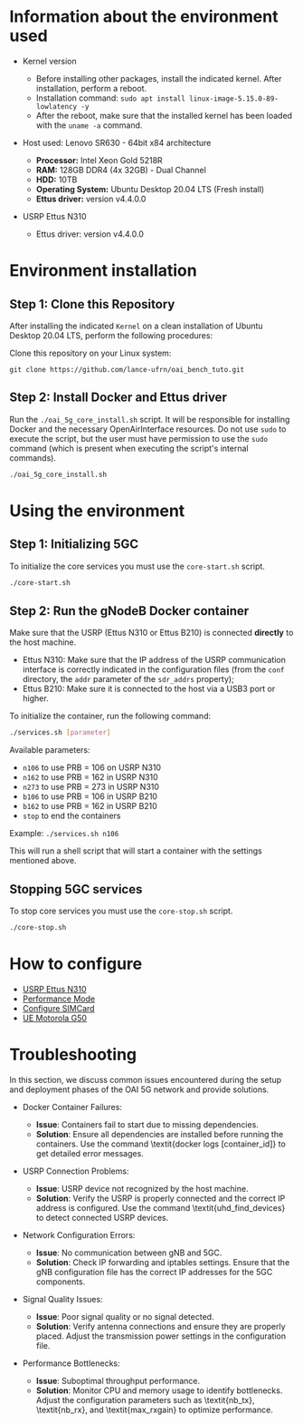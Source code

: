 # Information about the environment used

* Kernel version
  * Before installing other packages, install the indicated kernel. After installation, perform a reboot.
  * Installation command: `sudo apt install linux-image-5.15.0-89-lowlatency -y`
  * After the reboot, make sure that the installed kernel has been loaded with the `uname -a` command.

* Host used: Lenovo SR630 - 64bit x84 architecture
  * **Processor:** Intel Xeon Gold 5218R
  * **RAM:** 128GB DDR4 (4x 32GB) - Dual Channel
  * **HDD:** 10TB
  * **Operating System:** Ubuntu Desktop 20.04 LTS (Fresh install)
  * **Ettus driver:** version v4.4.0.0

* USRP Ettus N310
  * Ettus driver: version v4.4.0.0

# Environment installation
## Step 1: Clone this Repository
After installing the indicated `Kernel` on a clean installation of Ubuntu Desktop 20.04 LTS, perform the following procedures:

Clone this repository on your Linux system:
```
git clone https://github.com/lance-ufrn/oai_bench_tuto.git
```

## Step 2: Install Docker and Ettus driver
Run the `./oai_5g_core_install.sh` script. It will be responsible for installing Docker and the necessary OpenAirInterface resources. Do not use `sudo` to execute the script, but the user must have permission to use the `sudo` command (which is present when executing the script's internal commands).

```bash
./oai_5g_core_install.sh
```


# Using the environment
## Step 1: Initializing 5GC
To initialize the core services you must use the `core-start.sh` script.

```bash
./core-start.sh
```

## Step 2: Run the gNodeB Docker container
Make sure that the USRP (Ettus N310 or Ettus B210) is connected **directly** to the host machine.
* Ettus N310: Make sure that the IP address of the USRP communication interface is correctly indicated in the configuration files (from the `conf` directory, the `addr` parameter of the `sdr_addrs` property);
* Ettus B210: Make sure it is connected to the host via a USB3 port or higher.

To initialize the container, run the following command:
```bash
./services.sh [parameter]
```

Available parameters:
- `n106` to use PRB = 106 on USRP N310
- `n162` to use PRB = 162 in USRP N310
- `n273` to use PRB = 273 in USRP N310
- `b106` to use PRB = 106 in USRP B210
- `b162` to use PRB = 162 in USRP B210
- `stop` to end the containers

Example: `./services.sh n106`

This will run a shell script that will start a container with the settings mentioned above.


## Stopping 5GC services
To stop core services you must use the `core-stop.sh` script.

```bash
./core-stop.sh
```

# How to configure
* [USRP Ettus N310](docs/conf-n310/README-usrp-n310.md)
* [Performance Mode](docs/conf-performance/README.md)
* [Configure SIMCard](docs/conf-simcard/README.md)
* [UE Motorola G50](docs/conf-Motorola-G50/README.md)

# Troubleshooting

In this section, we discuss common issues encountered during the setup and deployment phases of the OAI 5G network and provide solutions. 

* Docker Container Failures:
   - **Issue**: Containers fail to start due to missing dependencies.
   - **Solution**: Ensure all dependencies are installed before running the containers. Use the command \textit{docker logs [container\_id]} to get detailed error messages. 

* USRP Connection Problems:
   - **Issue**: USRP device not recognized by the host machine.
   - **Solution**: Verify the USRP is properly connected and the correct IP address is configured. Use the command \textit{uhd\_find\_devices} to detect connected USRP devices.

* Network Configuration Errors:
   - **Issue**: No communication between gNB and 5GC.
   - **Solution**: Check IP forwarding and iptables settings. Ensure that the gNB configuration file has the correct IP addresses for the 5GC components.

* Signal Quality Issues:
   - **Issue**: Poor signal quality or no signal detected.
   - **Solution**: Verify antenna connections and ensure they are properly placed. Adjust the transmission power settings in the configuration file.
    
* Performance Bottlenecks:
   - **Issue**: Suboptimal throughput performance.
   - **Solution**: Monitor CPU and memory usage to identify bottlenecks. Adjust the configuration parameters such as \textit{nb\_tx}, \textit{nb\_rx}, and \textit{max\_rxgain} to optimize performance.
   
